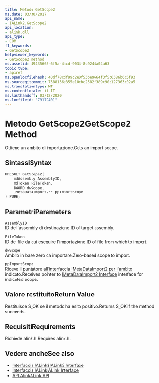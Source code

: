 ```yaml
---
title: Metodo GetScope2
ms.date: 03/30/2017
api_name:
- IALink2.GetScope2
api_location:
- alink.dll
api_type:
- COM
f1_keywords:
- GetScope2
helpviewer_keywords:
- GetScope2 method
ms.assetid: 49435665-6f5a-4acd-9034-8c9244a04a63
topic_type:
- apiref
ms.openlocfilehash: 40df78cdf99c2e0f53be9664f3f5c6386b6c6f93
ms.sourcegitcommit: 7588136e355e10cbc2582f389c90c127363c02a5
ms.translationtype: MT
ms.contentlocale: it-IT
ms.lasthandoff: 03/12/2020
ms.locfileid: "79179401"
---
```

# <a name="getscope2-method"></a><span data-ttu-id="4374e-102">Metodo GetScope2</span><span class="sxs-lookup"><span data-stu-id="4374e-102">GetScope2 Method</span></span>
<span data-ttu-id="4374e-103">Ottiene un ambito di importazione.</span><span class="sxs-lookup"><span data-stu-id="4374e-103">Gets an import scope.</span></span>  
  
## <a name="syntax"></a><span data-ttu-id="4374e-104">Sintassi</span><span class="sxs-lookup"><span data-stu-id="4374e-104">Syntax</span></span>  
  
```cpp  
HRESULT GetScope2(  
    mdAssembly AssemblyID,  
    mdToken FileToken,  
    DWORD dwScope,  
    IMetaDataImport2** ppImportScope  
) PURE;
```  
  
## <a name="parameters"></a><span data-ttu-id="4374e-105">Parametri</span><span class="sxs-lookup"><span data-stu-id="4374e-105">Parameters</span></span>  
 `AssemblyID`  
 <span data-ttu-id="4374e-106">ID dell'assembly di destinazione.</span><span class="sxs-lookup"><span data-stu-id="4374e-106">ID of target assembly.</span></span>  
  
 `FileToken`  
 <span data-ttu-id="4374e-107">ID del file da cui eseguire l'importazione.</span><span class="sxs-lookup"><span data-stu-id="4374e-107">ID of file from which to import.</span></span>  
  
 `dwScope`  
 <span data-ttu-id="4374e-108">Ambito in base zero da importare.</span><span class="sxs-lookup"><span data-stu-id="4374e-108">Zero-based scope to import.</span></span>  
  
 `ppImportScope`  
 <span data-ttu-id="4374e-109">Riceve il puntatore [all'interfaccia IMetaDataImport2 per l'ambito](../metadata/imetadataimport2-interface.md) indicato.</span><span class="sxs-lookup"><span data-stu-id="4374e-109">Receives pointer to [IMetaDataImport2 Interface](../metadata/imetadataimport2-interface.md) interface for indicated scope.</span></span>  
  
## <a name="return-value"></a><span data-ttu-id="4374e-110">Valore restituito</span><span class="sxs-lookup"><span data-stu-id="4374e-110">Return Value</span></span>  
 <span data-ttu-id="4374e-111">Restituisce S_OK se il metodo ha esito positivo.</span><span class="sxs-lookup"><span data-stu-id="4374e-111">Returns S_OK if the method succeeds.</span></span>  
  
## <a name="requirements"></a><span data-ttu-id="4374e-112">Requisiti</span><span class="sxs-lookup"><span data-stu-id="4374e-112">Requirements</span></span>  
 <span data-ttu-id="4374e-113">Richiede alink.h.</span><span class="sxs-lookup"><span data-stu-id="4374e-113">Requires alink.h.</span></span>  
  
## <a name="see-also"></a><span data-ttu-id="4374e-114">Vedere anche</span><span class="sxs-lookup"><span data-stu-id="4374e-114">See also</span></span>

- [<span data-ttu-id="4374e-115">Interfaccia IALink2</span><span class="sxs-lookup"><span data-stu-id="4374e-115">IALink2 Interface</span></span>](ialink2-interface.md)
- [<span data-ttu-id="4374e-116">Interfaccia IALink</span><span class="sxs-lookup"><span data-stu-id="4374e-116">IALink Interface</span></span>](ialink-interface.md)
- [<span data-ttu-id="4374e-117">API Alink</span><span class="sxs-lookup"><span data-stu-id="4374e-117">ALink API</span></span>](index.md)
